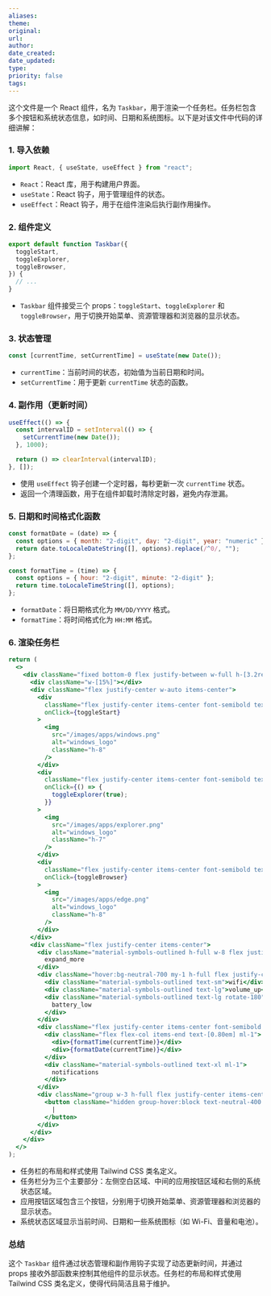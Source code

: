 ```yaml
---
aliases: 
theme: 
original: 
url: 
author: 
date_created: 
date_updated: 
type: 
priority: false
tags:
---
```

这个文件是一个 React 组件，名为 `Taskbar`，用于渲染一个任务栏。任务栏包含多个按钮和系统状态信息，如时间、日期和系统图标。以下是对该文件中代码的详细讲解：

### 1. 导入依赖
```javascript:src/components/layout/Taskbar.jsx
import React, { useState, useEffect } from "react";
```
- `React`：React 库，用于构建用户界面。
- `useState`：React 钩子，用于管理组件的状态。
- `useEffect`：React 钩子，用于在组件渲染后执行副作用操作。

### 2. 组件定义
```javascript:src/components/layout/Taskbar.jsx
export default function Taskbar({
  toggleStart,
  toggleExplorer,
  toggleBrowser,
}) {
  // ...
}
```
- `Taskbar` 组件接受三个 props：`toggleStart`、`toggleExplorer` 和 `toggleBrowser`，用于切换开始菜单、资源管理器和浏览器的显示状态。

### 3. 状态管理
```javascript:src/components/layout/Taskbar.jsx
const [currentTime, setCurrentTime] = useState(new Date());
```
- `currentTime`：当前时间的状态，初始值为当前日期和时间。
- `setCurrentTime`：用于更新 `currentTime` 状态的函数。

### 4. 副作用（更新时间）
```javascript:src/components/layout/Taskbar.jsx
useEffect(() => {
  const intervalID = setInterval(() => {
    setCurrentTime(new Date());
  }, 1000);

  return () => clearInterval(intervalID);
}, []);
```
- 使用 `useEffect` 钩子创建一个定时器，每秒更新一次 `currentTime` 状态。
- 返回一个清理函数，用于在组件卸载时清除定时器，避免内存泄漏。

### 5. 日期和时间格式化函数
```javascript:src/components/layout/Taskbar.jsx
const formatDate = (date) => {
  const options = { month: "2-digit", day: "2-digit", year: "numeric" };
  return date.toLocaleDateString([], options).replace(/^0/, "");
};

const formatTime = (time) => {
  const options = { hour: "2-digit", minute: "2-digit" };
  return time.toLocaleTimeString([], options);
};
```
- `formatDate`：将日期格式化为 `MM/DD/YYYY` 格式。
- `formatTime`：将时间格式化为 `HH:MM` 格式。

### 6. 渲染任务栏
```javascript:src/components/layout/Taskbar.jsx
return (
  <>
    <div className="fixed bottom-0 flex justify-between w-full h-[3.2rem] bg-neutral-800 border-t-[0.2px] border-neutral-700 select-none pointer-events-auto py-[0.2rem] text-white z-40">
      <div className="w-[15%]"></div>
      <div className="flex justify-center w-auto items-center">
        <div
          className="flex justify-center items-center font-semibold text-sm hover:bg-neutral-700 my-1 h-full rounded-md px-1 w-11"
          onClick={toggleStart}
        >
          <img
            src="/images/apps/windows.png"
            alt="windows_logo"
            className="h-8"
          />
        </div>
        <div
          className="flex justify-center items-center font-semibold text-sm hover:bg-neutral-700 my-1 h-full rounded-md px-1 w-11"
          onClick={() => {
            toggleExplorer(true);
          }}
        >
          <img
            src="/images/apps/explorer.png"
            alt="windows_logo"
            className="h-7"
          />
        </div>
        <div
          className="flex justify-center items-center font-semibold text-sm hover:bg-neutral-700 my-1 h-full rounded-md px-1 w-11"
          onClick={toggleBrowser}
        >
          <img
            src="/images/apps/edge.png"
            alt="windows_logo"
            className="h-8"
          />
        </div>
      </div>
      <div className="flex justify-center items-center">
        <div className="material-symbols-outlined h-full w-8 flex justify-center items-center rounded-lg rotate-180 hover:bg-neutral-700 font-light">
          expand_more
        </div>
        <div className="hover:bg-neutral-700 my-1 h-full flex justify-center items-center rounded-lg gap-x-1.5 px-2">
          <div className="material-symbols-outlined text-sm">wifi</div>
          <div className="material-symbols-outlined text-lg">volume_up</div>
          <div className="material-symbols-outlined text-lg rotate-180">
            battery_low
          </div>
        </div>
        <div className="flex justify-center items-center font-semibold text-sm hover:bg-neutral-700 my-1 h-full rounded-lg px-2">
          <div className="flex flex-col items-end text-[0.80em] ml-1">
            <div>{formatTime(currentTime)}</div>
            <div>{formatDate(currentTime)}</div>
          </div>
          <div className="material-symbols-outlined text-xl ml-1">
            notifications
          </div>
        </div>
        <div className="group w-3 h-full flex justify-center items-center">
          <button className="hidden group-hover:block text-neutral-400 text-md h-full w-full pointer-events-none">
            |
          </button>
        </div>
      </div>
    </div>
  </>
);
```
- 任务栏的布局和样式使用 Tailwind CSS 类名定义。
- 任务栏分为三个主要部分：左侧空白区域、中间的应用按钮区域和右侧的系统状态区域。
- 应用按钮区域包含三个按钮，分别用于切换开始菜单、资源管理器和浏览器的显示状态。
- 系统状态区域显示当前时间、日期和一些系统图标（如 Wi-Fi、音量和电池）。

### 总结
这个 `Taskbar` 组件通过状态管理和副作用钩子实现了动态更新时间，并通过 props 接收外部函数来控制其他组件的显示状态。任务栏的布局和样式使用 Tailwind CSS 类名定义，使得代码简洁且易于维护。